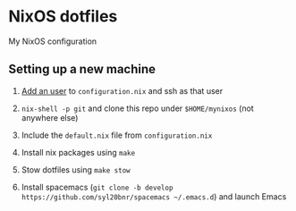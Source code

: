 # NixOS dotfiles

My NixOS configuration

## Setting up a new machine

1. [Add an user](https://nixos.org/nixos/manual/index.html#sec-user-management) to `configuration.nix` and ssh as that user

1. `nix-shell -p git` and clone this repo under `$HOME/mynixos` (not anywhere else)

1. Include the `default.nix` file from `configuration.nix`

1. Install nix packages using `make`

1. Stow dotfiles using `make stow`

1. Install spacemacs (`git clone -b develop https://github.com/syl20bnr/spacemacs ~/.emacs.d`) and launch Emacs

